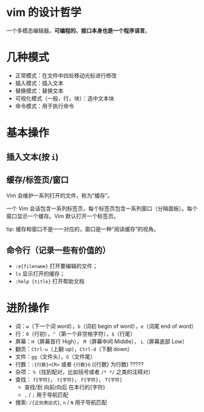# vim 的设计哲学

一个多模态编辑器。**可编程的、接口本身也是一个程序语言**。

# 几种模式

- 正常模式：在文件中四处移动光标进行修改
- 插入模式：插入文本
- 替换模式：替换文本
- 可视化模式（一般，行，块）：选中文本块
- 命令模式：用于执行命令

# 基本操作

## 插入文本(按 `i`)

## 缓存/标签页/窗口

Vim 会维护一系列打开的文件，称为“缓存”。

一个 Vim 会话包含一系列标签页，每个标签页包含一系列窗口（分隔面板）。每个窗口显示一个缓存。Vim 默认打开一个标签页。

tip: 缓存和窗口不是一一对应的，窗口是一种“阅读缓存”的视角。

## 命令行（记录一些有价值的）

- `:e{filename}` 打开要编辑的文件；
- `ls` 显示打开的缓存；
- `:help {title}` 打开帮助文档


# 进阶操作

- 词：`w`（下一个词 word），`b`（词初 begin of word），`e`（词尾 end of word）
- 行：`0`（行初），`^`（第一个非空格字符），`$`（行尾）
- 屏幕：`H`（屏幕首行 High）， `M`（屏幕中间 Middle）， `L`（屏幕底部 Low）
- 翻页：`Ctrl-u`（上翻 up），`Ctrl-d`（下翻 down）
- 文件：`gg`（文件头），`G`（文件尾）
- 行数：`:{行数}<CR>` 或者 `{行数}G` ({行数} 为行数) ?????
- 杂项： `%`（找到配对，比如括号或者 `/* */` 之类的注释对）
- 查找： `f{字符}`， `t{字符}`， `F{字符}`， `T{字符}`
  * 查找/到 向前/向后 在本行的{字符}
  * `,` / `;` 用于导航匹配
- 搜索: `/{正则表达式}`, `n` / `N` 用于导航匹配
